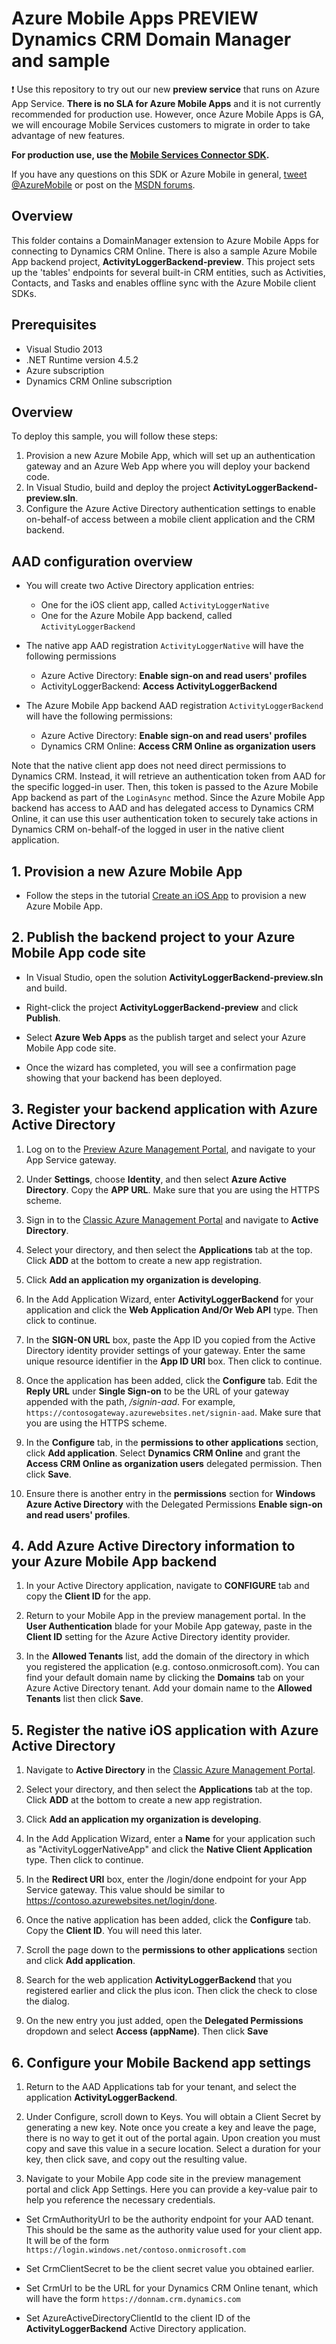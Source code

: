 # Azure Mobile Apps PREVIEW Dynamics CRM Domain Manager and sample

:exclamation: Use this repository to try out our new **preview service** that runs on Azure App Service. **There is no SLA for Azure Mobile Apps** and it is not currently recommended for production use. However, once Azure Mobile Apps is GA, we will encourage Mobile Services customers to migrate in order to take advantage of new features.

**For production use, use the [Mobile Services Connector SDK](MobileServicesCrm).**

If you have any questions on this SDK or Azure Mobile in general, [tweet @AzureMobile](https://twitter.com/AzureMobile) or post on the [MSDN forums](https://social.msdn.microsoft.com/forums/azure/en-US/home?forum=azuremobile).

## Overview

This folder contains a DomainManager extension to Azure Mobile Apps for connecting to Dynamics CRM Online. There is also a sample Azure Mobile App backend project, **ActivityLoggerBackend-preview**. This project sets up the 'tables' endpoints for several built-in CRM entities, such as Activities, Contacts, and Tasks and enables offline sync with the Azure Mobile client SDKs.

## Prerequisites 

- Visual Studio 2013
- .NET Runtime version 4.5.2
- Azure subscription
- Dynamics CRM Online subscription

## Overview

To deploy this sample, you will follow these steps:

1. Provision a new Azure Mobile App, which will set up an authentication gateway and an Azure Web App where you will deploy your backend code.
2. In Visual Studio, build and deploy the project **ActivityLoggerBackend-preview.sln**.
3. Configure the Azure Active Directory authentication settings to enable on-behalf-of access between a mobile client application and the CRM backend.

## AAD configuration overview

- You will create two Active Directory application entries:
  - One for the iOS client app, called `ActivityLoggerNative`
  - One for the Azure Mobile App backend, called `ActivityLoggerBackend`

- The native app AAD registration `ActivityLoggerNative` will have the following permissions
  - Azure Active Directory: **Enable sign-on and read users' profiles**
  - ActivityLoggerBackend: **Access ActivityLoggerBackend**

- The Azure Mobile App backend AAD registration `ActivityLoggerBackend` will have the following permissions:
  - Azure Active Directory: **Enable sign-on and read users' profiles**
  - Dynamics CRM Online: **Access CRM Online as organization users**

Note that the native client app does not need direct permissions to Dynamics CRM. Instead, it will retrieve an authentication token from AAD for the specific logged-in user. Then, this token is passed to the Azure Mobile App backend as part of the `LoginAsync` method. Since the Azure Mobile App backend has access to AAD and has delegated access to Dynamics CRM Online, it can use this user authentication token to securely take actions in Dynamics CRM on-behalf-of the logged in user in the native client application.

## 1. Provision a new Azure Mobile App

- Follow the steps in the tutorial [Create an iOS App](https://azure.microsoft.com/en-us/documentation/articles/app-service-mobile-dotnet-backend-ios-get-started-preview/) to provision a new Azure Mobile App.

## 2. Publish the backend project to your Azure Mobile App code site

- In Visual Studio, open the solution **ActivityLoggerBackend-preview.sln** and build.

- Right-click the project **ActivityLoggerBackend-preview** and click **Publish**.

- Select **Azure Web Apps** as the publish target and select your Azure Mobile App code site.

- Once the wizard has completed, you will see a confirmation page showing that your backend has been deployed.

## 3. Register your backend application with Azure Active Directory

1. Log on to the [Preview Azure Management Portal], and navigate to your App Service gateway.

2. Under **Settings**, choose **Identity**, and then select **Azure Active Directory**. Copy the **APP URL**. Make sure that you are using the HTTPS scheme.

3. Sign in to the [Classic Azure Management Portal] and navigate to **Active Directory**.

4. Select your directory, and then select the **Applications** tab at the top. Click **ADD** at the bottom to create a new app registration. 

5. Click **Add an application my organization is developing**.

6. In the Add Application Wizard, enter **ActivityLoggerBackend** for your application and click the **Web Application And/Or Web API** type. Then click to continue.

7. In the **SIGN-ON URL** box, paste the App ID you copied from the Active Directory identity provider settings of your gateway. Enter the same unique resource identifier in the **App ID URI** box. Then click to continue.

8. Once the application has been added, click the **Configure** tab. Edit the **Reply URL** under **Single Sign-on** to be the URL of your gateway appended with the path, _/signin-aad_. For example, `https://contosogateway.azurewebsites.net/signin-aad`. Make sure that you are using the HTTPS scheme.

9. In the **Configure** tab, in the **permissions to other applications** section, click **Add application**. Select **Dynamics CRM Online** and grant the **Access CRM Online as organization users** delegated permission. Then click **Save**.

10. Ensure there is another entry in the **permissions** section for **Windows Azure Active Directory** with the Delegated Permissions **Enable sign-on and read users' profiles**.

## <a name="secrets"> </a>4. Add Azure Active Directory information to your Azure Mobile App backend

1. In your Active Directory application, navigate to **CONFIGURE** tab and copy the **Client ID** for the app.

2. Return to your Mobile App in the preview management portal. In the **User Authentication** blade for your Mobile App gateway, paste in the **Client ID** setting for the Azure Active Directory identity provider.
  
3. In the **Allowed Tenants** list, add the domain of the directory in which you registered the application (e.g. contoso.onmicrosoft.com). You can find your default domain name by clicking the **Domains** tab on your Azure Active Directory tenant. Add your domain name to the **Allowed Tenants** list then click **Save**.  

## 5. Register the native iOS application with Azure Active Directory

1. Navigate to **Active Directory** in the [Classic Azure Management Portal].

2. Select your directory, and then select the **Applications** tab at the top. Click **ADD** at the bottom to create a new app registration. 

3. Click **Add an application my organization is developing**.

4. In the Add Application Wizard, enter a **Name** for your application such as "ActivityLoggerNativeApp" and click the  **Native Client Application** type. Then click to continue.

5. In the **Redirect URI** box, enter the /login/done endpoint for your App Service gateway. This value should be similar to https://contoso.azurewebsites.net/login/done.

6. Once the native application has been added, click the **Configure** tab. Copy the **Client ID**. You will need this later.

7. Scroll the page down to the **permissions to other applications** section and click **Add application**.

8. Search for the web application **ActivityLoggerBackend** that you registered earlier and click the plus icon. Then click the check to close the dialog.

9. On the new entry you just added, open the **Delegated Permissions** dropdown and select **Access (appName)**. Then click **Save**

## 6. Configure your Mobile Backend app settings

1. Return to the AAD Applications tab for your tenant, and select the application **ActivityLoggerBackend**.

2. Under Configure, scroll down to Keys. You will obtain a Client Secret by generating a new key. Note once you create a key and leave the page, there is no way to get it out of the portal again. Upon creation you must copy and save this value in a secure location. Select a duration for your key, then click save, and copy out the resulting value.

3. Navigate to your Mobile App code site in the preview management portal and click App Settings. Here you can provide a key-value pair to help you reference the necessary credentials.

* Set CrmAuthorityUrl to be the authority endpoint for your AAD tenant. This should be the same as the authority value used for your client app. It will be of the form `https://login.windows.net/contoso.onmicrosoft.com`

* Set CrmClientSecret to be the client secret value you obtained earlier.

* Set CrmUrl to be the URL for your Dynamics CRM Online tenant, which will have the form `https://donnam.crm.dynamics.com`

* Set AzureActiveDirectoryClientId to the client ID of the **ActivityLoggerBackend** Active Directory application.

[Azure Management Portal]: https://manage.windowsazure.com/
[Preview Azure Management Portal]: https://portal.azure.com/
[Classic Azure Management Portal]: https://manage.windowsazure.com/
